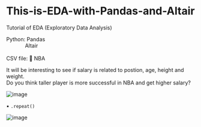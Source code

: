 # This-is-EDA-with-Pandas-and-Altair

Tutorial of EDA (Exploratory Data Analysis) <br>

Python: Pandas <br>
        &emsp; &emsp; &emsp;Altair<br><br>
CSV file: 🏀 NBA

It will be interesting to see if salary is related to postion, age, height and weight. <br>
Do you think taller player is more successful in NBA and get higher salary?

![image](https://user-images.githubusercontent.com/62345938/211736631-9ec57846-7904-4b53-8d72-fe84df48442e.png)

▪️ `.repeat()`

![image](https://user-images.githubusercontent.com/62345938/211735896-469850f2-2c7c-4c4a-8d50-efb11c12997d.png)

